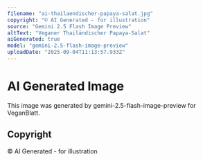 ```yaml
---
filename: "ai-thailaendischer-papaya-salat.jpg"
copyright: "© AI Generated - for illustration"
source: "Gemini 2.5 Flash Image Preview"
altText: "Veganer Thailändischer Papaya-Salat"
aiGenerated: true
model: "gemini-2.5-flash-image-preview"
uploadDate: "2025-09-04T11:13:57.933Z"
---
```


# AI Generated Image

This image was generated by gemini-2.5-flash-image-preview for VeganBlatt.

## Copyright
© AI Generated - for illustration
